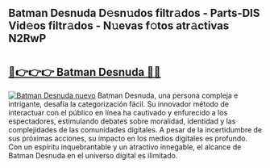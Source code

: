 ## Batman Desnuda D𝚎sn𝚞dos filtr𝚊dos - Parts-DIS Vid𝚎os filtr𝚊dos - N𝚞evas f𝚘tos atr𝚊ctivas N2RwP

# <h2><a href="http://mb6soo.tromn.icu/?c=Batman+Desnuda">🔗👉👉👉 Batman Desnuda 🔗🔗</a></h2>

[![Batman Desnuda nuevo](https://i.imgur.com/pEAQMta.gif)](http://mb6soo.tromn.icu/?c=Batman+Desnuda)
Batman Desnuda, una persona compleja e intrigante, desafía la categorización fácil. Su innovador método de interactuar con el público en línea ha cautivado y enfurecido a los espectadores, estimulando debates sobre moralidad, identidad y las complejidades de las comunidades digitales. A pesar de la incertidumbre de sus próximas acciones, su impacto en los medios digitales es profundo. Con un espíritu inquebrantable y un atractivo innegable, el alcance de Batman Desnuda en el universo digital es ilimitado.
